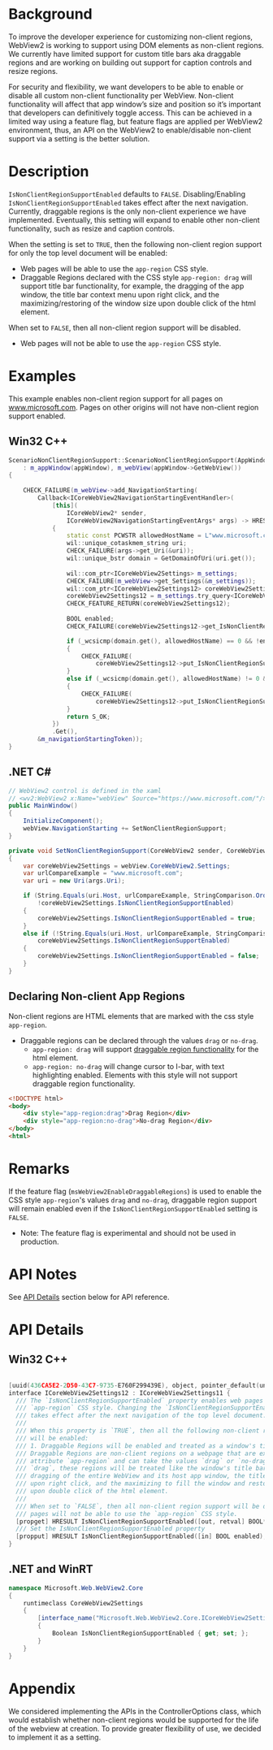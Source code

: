 # Background

To improve the developer experience for customizing non-client regions, WebView2 is 
working to support using DOM elements as non-client regions. We currently have limited 
support for custom title bars aka draggable regions and are working on building out support 
for caption controls and resize regions. 

For security and flexibility, we want developers to be able to enable or disable all 
custom non-client functionality per WebView. Non-client functionality will affect that 
app window’s size and position so it’s important that developers can definitively 
toggle access. This can be achieved in a limited way using a feature flag, but feature 
flags are applied per WebView2 environment, thus, an API on the WebView2 to enable/disable 
non-client support via a setting is the better solution.

# Description
`IsNonClientRegionSupportEnabled` defaults to `FALSE`. Disabling/Enabling 
`IsNonClientRegionSupportEnabled` takes effect after the next navigation. Currently, draggable 
regions is the only non-client experience we have implemented. Eventually, this setting will 
expand to enable other non-client functionality, such as resize and caption controls. 

When the setting is set to `TRUE`, then the following non-client region support for only the top 
level document will be enabled:  
* Web pages will be able to use the `app-region` CSS style. 
* Draggable Regions declared with the CSS style `app-region: drag` will support title bar 
functionality, for example, the dragging of the app window, the title bar context menu upon 
right click, and the maximizing/restoring of the window size upon double click of the html 
element. 

When set to `FALSE`, then all non-client region support will be disabled.  
* Web pages will not be able to use the `app-region` CSS style. 

# Examples
This example enables non-client region support for all pages on www.microsoft.com. 
Pages on other origins will not have non-client region support enabled. 

## Win32 C++
```cpp 
ScenarioNonClientRegionSupport::ScenarioNonClientRegionSupport(AppWindow* appWindow)
    : m_appWindow(appWindow), m_webView(appWindow->GetWebView())
{
    
    CHECK_FAILURE(m_webView->add_NavigationStarting(
        Callback<ICoreWebView2NavigationStartingEventHandler>(
            [this](
                ICoreWebView2* sender,
                ICoreWebView2NavigationStartingEventArgs* args) -> HRESULT
            {
                static const PCWSTR allowedHostName = L"www.microsoft.com";
                wil::unique_cotaskmem_string uri;
                CHECK_FAILURE(args->get_Uri(&uri));
                wil::unique_bstr domain = GetDomainOfUri(uri.get());
                
                wil::com_ptr<ICoreWebView2Settings> m_settings;
                CHECK_FAILURE(m_webView->get_Settings(&m_settings));
                wil::com_ptr<ICoreWebView2Settings12> coreWebView2Settings12;
                coreWebView2Settings12 = m_settings.try_query<ICoreWebView2Settings12();
                CHECK_FEATURE_RETURN(coreWebView2Settings12);
                
                BOOL enabled;
                CHECK_FAILURE(coreWebView2Settings12->get_IsNonClientRegionSupportEnabled(&enabled));

                if (_wcsicmp(domain.get(), allowedHostName) == 0 && !enabled)
                {
                    CHECK_FAILURE(
                        coreWebView2Settings12->put_IsNonClientRegionSupportEnabled(TRUE));
                }
                else if (_wcsicmp(domain.get(), allowedHostName) != 0 && enabled)
                {
                    CHECK_FAILURE(
                        coreWebView2Settings12->put_IsNonClientRegionSupportEnabled(FALSE));
                }
                return S_OK;
            })
            .Get(),
        &m_navigationStartingToken));
}
```
## .NET C#
```c#
// WebView2 control is defined in the xaml
// <wv2:WebView2 x:Name="webView" Source="https://www.microsoft.com/"/>
public MainWindow() 
{
    InitializeComponent();
    webView.NavigationStarting += SetNonClientRegionSupport;
}

private void SetNonClientRegionSupport(CoreWebView2 sender, CoreWebView2NavigationStartingEventArgs args)
{
    var coreWebView2Settings = webView.CoreWebView2.Settings;
    var urlCompareExample = "www.microsoft.com";
    var uri = new Uri(args.Uri);

    if (String.Equals(uri.Host, urlCompareExample, StringComparison.OrdinalIgnoreCase) &&
        !coreWebView2Settings.IsNonClientRegionSupportEnabled)
    {
        coreWebView2Settings.IsNonClientRegionSupportEnabled = true;
    }
    else if (!String.Equals(uri.Host, urlCompareExample, StringComparison.OrdinalIgnoreCase) && 
        coreWebView2Settings.IsNonClientRegionSupportEnabled)
    {
        coreWebView2Settings.IsNonClientRegionSupportEnabled = false;
    }
}
```

## Declaring Non-client App Regions
Non-client regions are HTML elements that are marked with the css style `app-region`.
* Draggable regions can be declared through the values `drag` or `no-drag`. 
    * `app-region: drag` will support [draggable region functionality](#description) for the html element.
    * `app-region: no-drag` will change cursor to I-bar, with text highlighting enabled. 
    Elements with this style will not support draggable region functionality.
```html
<!DOCTYPE html>
<body>
    <div style="app-region:drag">Drag Region</div>
    <div style="app-region:no-drag">No-drag Region</div>
</body>
<html>
```

# Remarks
If the feature flag (`msWebView2EnableDraggableRegions`) is used to enable the CSS style `app-region`'s
values `drag` and `no-drag`, draggable region support will remain enabled 
even if the `IsNonClientRegionSupportEnabled` setting is `FALSE`. 
* Note: The feature flag is experimental and should not be used in production.

# API Notes
See [API Details](#api-details) section below for API reference.

# API Details
## Win32 C++
```cpp

[uuid(436CA5E2-2D50-43C7-9735-E760F299439E), object, pointer_default(unique)]
interface ICoreWebView2Settings12 : ICoreWebView2Settings11 {
  /// The `IsNonClientRegionSupportEnabled` property enables web pages to use the 
  /// `app-region` CSS style. Changing the `IsNonClientRegionSupportEnabled` property
  /// takes effect after the next navigation of the top level document. Defaults to `FALSE`.
  /// 
  /// When this property is `TRUE`, then all the following non-client region support 
  /// will be enabled:
  /// 1. Draggable Regions will be enabled and treated as a window's title bar. 
  /// Draggable Regions are non-client regions on a webpage that are exposed through the css
  /// attribute `app-region` and can take the values `drag` or `no-drag`. When set to 
  /// `drag`, these regions will be treated like the window's title bar, supporting 
  /// dragging of the entire WebView and its host app window, the title bar context menu
  /// upon right click, and the maximizing to fill the window and restoring the window size
  /// upon double click of the html element. 
  ///
  /// When set to `FALSE`, then all non-client region support will be disabled. Web
  /// pages will not be able to use the `app-region` CSS style.
  [propget] HRESULT IsNonClientRegionSupportEnabled([out, retval] BOOL* enabled);
  /// Set the IsNonClientRegionSupportEnabled property
  [propput] HRESULT IsNonClientRegionSupportEnabled([in] BOOL enabled);
}
```

## .NET and WinRT
```c#
namespace Microsoft.Web.WebView2.Core
{
    runtimeclass CoreWebView2Settings
    {
        [interface_name("Microsoft.Web.WebView2.Core.ICoreWebView2Settings12")]
        {
            Boolean IsNonClientRegionSupportEnabled { get; set; };
        }
    }
}
```

# Appendix
We considered implementing the APIs in the ControllerOptions class, which would establish 
whether non-client regions would be supported for the life of the webview at creation. To 
provide greater flexibility of use, we decided to implement it as a setting.
